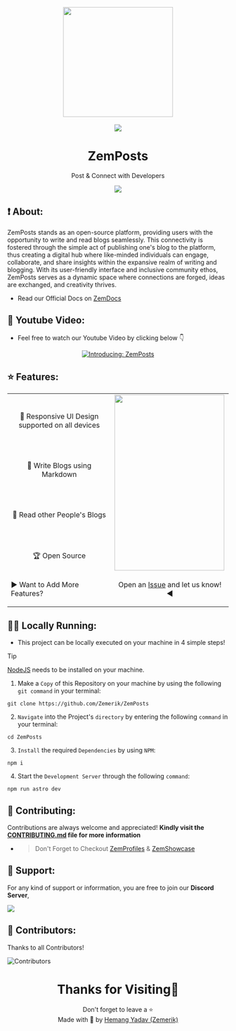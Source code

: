 <p align = "center">

<img src = "public/favicon.ico" style = "height:250px;width:250px">

<br>

<br>

<img src = "https://skillicons.dev/icons?i=javascript,typescript,css,astro,react,vscode,vercel,github&perline=25">

</p>

<h1 align = "center">
  ZemPosts
</h1>

<p align = "center">
  Post & Connect with Developers
</p>

<p align = "center">
  <img src = "public/Screenshot.png">
</p>

## ❗ About:

ZemPosts stands as an open-source platform, providing users with the opportunity to write and read blogs seamlessly. This connectivity is fostered through the simple act of publishing one's blog to the platform, thus creating a digital hub where like-minded individuals can engage, collaborate, and share insights within the expansive realm of writing and blogging. With its user-friendly interface and inclusive community ethos, ZemPosts serves as a dynamic space where connections are forged, ideas are exchanged, and creativity thrives.

- Read our Official Docs on [ZemDocs](https://zemdocs.vercel.app/en/zemposts/introduction)

## 🎥 Youtube Video:

- Feel free to watch our Youtube Video by clicking below 👇

<div align = "center">

[![Introducing: ZemPosts](https://ytcards.demolab.com/?id=1HVd3NTt3f8&title=Introducing%3A+ZemPosts&lang=en&timestamp=1723352391&background_color=%230d1117&title_color=%23ffffff&stats_color=%23dedede&max_title_lines=1&width=250&border_radius=5&duration=411 "Introducing: ZemPosts")](https://www.youtube.com/watch?v=1HVd3NTt3f8)

</div>

## ⭐ Features:

<table align = "center">
  <tr>
    <td>
      <br>
      <p align = "center">
        📱 Responsive UI Design supported on all devices
      </p>
      <br>
      <br>
      <p align = "center">
        📃 Write Blogs using Markdown
      </p>
      <br>
      <br>
      <p align = "center">
        💖 Read other People's Blogs
      </p>
      <br>
      <br>
      <p align = "center">
        🏆 Open Source
      </p>
    </td>
    <td>

  <img src = "public/Screenshot_phone.png" style = "height: 400px; width: 250px">
    </td>
  </tr>
  <tr>
    <td>
      <p align = "left">
       ▶️ Want to Add More Features?
      </p>
    </td>
    <td>
      <p align = "center">
       Open an <a href = "https://github.com/Zemerik/ZemPosts/issues">Issue</a> and let us know! ◀
      </p>
    </td>
  </tr>
</table>

## 🏃‍♂️ Locally Running:

- This project can be locally executed on your machine in 4 simple steps!

> [!Tip]
> [NodeJS](https://nodejs.org/) needs to be installed on your machine. 


1. Make a `Copy` of this Repository on your machine by using the following `git command` in your terminal:

```
git clone https://github.com/Zemerik/ZemPosts
```

2. `Navigate` into the Project's `directory` by entering the following `command` in your terminal:

```
cd ZemPosts
```

3. `Install` the required `Dependencies` by using `NPM`:

```nodejs
npm i
```

4. Start the `Development Server` through the following `command`:

```nodejs
npm run astro dev
```

## 🤝 Contributing:

Contributions are always welcome and appreciated! **Kindly visit the [CONTRIBUTING.md](https://github.com/Zemerik/ZemPosts/blob/main/CONTRIBUTING.md) file for more information**

- > Don't Forget to Checkout [ZemProfiles](https://github.com/Zemerik/ZemProfiles) & [ZemShowcase](https://github.com/Zemerik/ZemShowcase)
  
## 💁 Support:

For any kind of support or inforrmation, you are free to join our **Discord Server**,

<a href = "https://discord.gg/UF9KsmuGbr">
  <img src = "https://invidget.switchblade.xyz/UF9KsmuGbr">
</a>

## 🥳 Contributors:

Thanks to all Contributors!

![Contributors](https://contrib.rocks/image?repo=Zemerik/ZemPosts)

<h1 align = "center">
  Thanks for Visiting🙏
</h1>

<p align = "center">
  Don't forget to leave a ⭐
  <br>
  Made with 💖 by <a href = "https://github.com/Zemerik">Hemang Yadav (Zemerik)</a>
</p>
